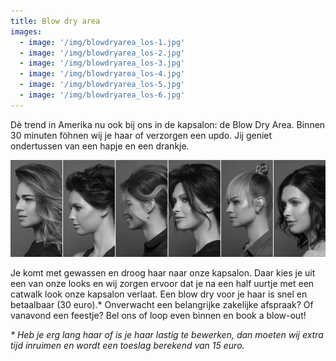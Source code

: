```yaml
---
title: Blow dry area
images: 
  - image: '/img/blowdryarea_los-1.jpg'
  - image: '/img/blowdryarea_los-2.jpg'
  - image: '/img/blowdryarea_los-3.jpg'
  - image: '/img/blowdryarea_los-4.jpg'
  - image: '/img/blowdryarea_los-5.jpg'
  - image: '/img/blowdryarea_los-6.jpg'
---
```


D&egrave; trend in Amerika nu ook bij ons in de kapsalon: de Blow Dry Area. Binnen 30 minuten f&ouml;hnen wij je haar of verzorgen een updo. Jij geniet ondertussen van een hapje en een drankje.

[![](/uploads/versions/blowdryarea---x----1000-308x---.jpg)](https://www.youtube.com/watch?v=OHcbjuFATKs)

Je komt met gewassen en droog haar naar onze kapsalon. Daar kies je uit een van onze looks en wij zorgen ervoor dat je na een half uurtje met een catwalk look onze kapsalon verlaat. Een blow dry voor je haar is snel en betaalbaar (30 euro).\* Onverwacht een belangrijke zakelijke afspraak? Of vanavond een feestje? Bel ons of loop even binnen en book a blow-out!

*\* Heb je erg lang haar of is je haar lastig te bewerken, dan moeten wij extra tijd inruimen en wordt een toeslag berekend van 15 euro.*